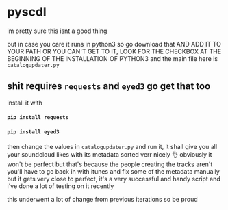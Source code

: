 # pyscdl
im pretty sure this isnt a good thing

but in case you care it runs in python3 so go download that
AND ADD IT TO YOUR PATH OR YOU CAN'T GET TO IT, LOOK FOR THE CHECKBOX AT THE BEGINNING OF THE INSTALLATION OF PYTHON3
and the main file here is `catalogupdater.py`
## shit requires **`requests`** and **`eyed3`** go get that too
install it with

#### `pip install requests`
#### `pip install eyed3`

then change the values in `catalogupdater.py` and run it, it shall give you all your soundcloud likes with its metadata sorted verr nicely 👌
obviously it won't be perfect but that's because the people creating the tracks aren't
you'll have to go back in with itunes and fix some of the metadata manually but it gets very close to perfect,
it's a very successful and handy script and i've done a lot of testing on it recently


this underwent a lot of change from previous iterations so be proud
